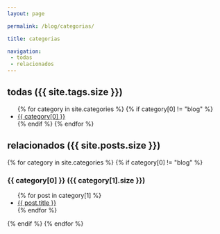 ```yaml
---
layout: page

permalink: /blog/categorias/

title: categorias

navigation:
 - todas
 - relacionados
---
```


<h2 id="todas">todas ({{ site.tags.size }})</h2>

<ul>
{% for category in site.categories %}
  {% if category[0] != "blog" %}
  <li><a href="#{{ category[0] }}">{{ category[0] }}</a></li>
  {% endif %}
{% endfor %}
</ul>

<h2 id="relacionados">relacionados ({{ site.posts.size }})</h2>

{% for category in site.categories %}
{% if category[0] != "blog" %}
<h3 id="{{ category[0] }}">{{ category[0] }} ({{ category[1].size }})</h3> 

<ul>
{% for post in category[1] %}
  <li><a href="{{ post.url }}">{{ post.title }}</a></li>
{% endfor %}
</ul>
{% endif %}
{% endfor %}

